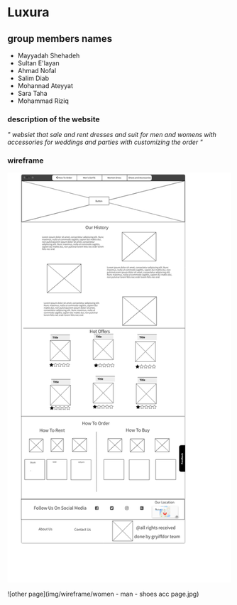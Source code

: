 # Luxura

## group members names 

- Mayyadah Shehadeh  
- Sultan E'layan
- Ahmad  Nofal 
-  Salim Diab 
-  Mohannad Ateyyat 
-  Sara Taha 
- Mohammad Riziq  

### description of the website 
_" websiet that sale and rent dresses and suit for men and womens with accessories for weddings and parties 
with customizing the order "_

### wireframe 
<!-- main page -->
![main page](img/wireframe/efd71c2c5aff4ef8b2d4ddca25fffdf7.png)

<!-- other page  -->
![other page](img/wireframe/women - man - shoes acc page.jpg)